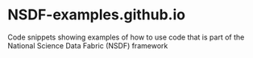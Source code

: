 # NSDF-examples.github.io
Code snippets showing examples of how to use code that is part of the National Science Data Fabric (NSDF) framework
